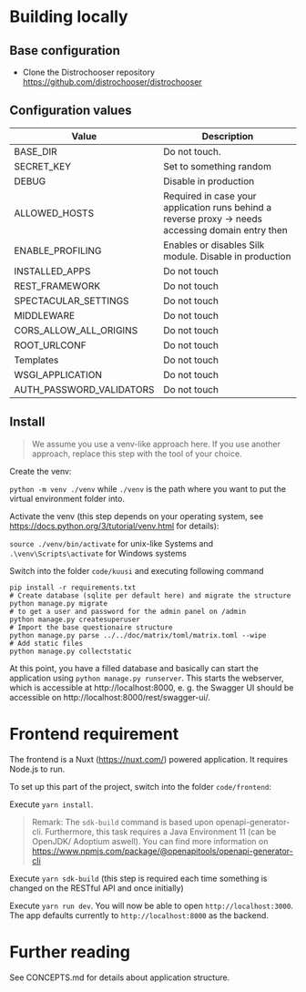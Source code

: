 # Building locally

## Base configuration

- Clone the Distrochooser repository https://github.com/distrochooser/distrochooser

## Configuration values

|Value|Description|
|--|--|
|BASE_DIR|Do not touch.|
|SECRET_KEY|Set to something random|
|DEBUG|Disable in production|
|ALLOWED_HOSTS|Required in case your application runs behind a reverse proxy -> needs accessing domain entry then|
|ENABLE_PROFILING|Enables or disables Silk module. Disable in production|
|INSTALLED_APPS|Do not touch|
|REST_FRAMEWORK|Do not touch|
|SPECTACULAR_SETTINGS|Do not touch|
|MIDDLEWARE|Do not touch|
|CORS_ALLOW_ALL_ORIGINS|Do not touch|
|ROOT_URLCONF|Do not touch|
|Templates|Do not touch|
|WSGI_APPLICATION|Do not touch|
|AUTH_PASSWORD_VALIDATORS|Do not touch|

## Install

> We assume you use a venv-like approach here. If you use another approach, replace this step with the tool of your choice.

Create the venv:

`python -m venv ./venv` while `./venv` is the path where you want to put the virtual environment folder into.

Activate the venv (this step depends on your operating system, see https://docs.python.org/3/tutorial/venv.html for details):

`source ./venv/bin/activate` for unix-like Systems and `.\venv\Scripts\activate` for Windows systems

Switch into the folder `code/kuusi` and executing following command

```
pip install -r requirements.txt
# Create database (sqlite per default here) and migrate the structure
python manage.py migrate
# to get a user and password for the admin panel on /admin
python manage.py createsuperuser
# Import the base questionaire structure
python manage.py parse ../../doc/matrix/toml/matrix.toml --wipe 
# Add static files
python manage.py collectstatic
```

At this point, you have a filled database and basically can start the application using `python manage.py runserver`. This starts the webserver, which is accessible at http://localhost:8000, e. g. the Swagger UI should be accessible on http://localhost:8000/rest/swagger-ui/.

# Frontend requirement

The frontend is a Nuxt (https://nuxt.com/) powered application. It requires Node.js to run.

To set up this part of the project, switch into the folder `code/frontend`:

Execute `yarn install`.

> Remark: The `sdk-build` command is based upon openapi-generator-cli. Furthermore, this task requires a Java Environment 11 (can be OpenJDK/ Adoptium aswell). You can find more information on https://www.npmjs.com/package/@openapitools/openapi-generator-cli

Execute `yarn sdk-build` (this step is required each time something is changed on the RESTful API and once initially)

Execute `yarn run dev`. You will now be able to open `http://localhost:3000`. The app defaults currently to `http://localhost:8000` as the backend.

# Further reading

See CONCEPTS.md for details about application structure.
